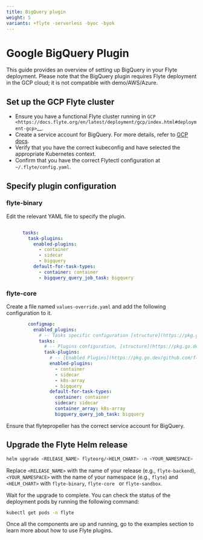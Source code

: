 ```yaml
---
title: BigQuery plugin
weight: 5
variants: +flyte -serverless -byoc -byok
---
```


# Google BigQuery Plugin


This guide provides an overview of setting up BigQuery in your Flyte deployment.
Please note that the BigQuery plugin requires Flyte deployment in the GCP cloud;
it is not compatible with demo/AWS/Azure.

## Set up the GCP Flyte cluster


* Ensure you have a functional Flyte cluster running in `GCP <https://docs.flyte.org/en/latest/deployment/gcp/index.html#deployment-gcp>`__.
* Create a service account for BigQuery. For more details, refer to [GCP docs](https://cloud.google.com/bigquery/docs/quickstarts/quickstart-client-libraries).
* Verify that you have the correct kubeconfig and have selected the appropriate Kubernetes context.
* Confirm that you have the correct Flytectl configuration at ``~/.flyte/config.yaml``.

## Specify plugin configuration

### flyte-binary

Edit the relevant YAML file to specify the plugin.

```yaml

      tasks:
        task-plugins:
          enabled-plugins:
            - container
            - sidecar
            - bigquery
          default-for-task-types:
            - container: container
            - bigquery_query_job_task: bigquery
```

### flyte-core

Create a file named ``values-override.yaml`` and add the following configuration to it.

```yaml
        configmap:
          enabled_plugins:
            # -- Tasks specific configuration [structure](https://pkg.go.dev/github.com/flyteorg/flytepropeller/pkg/controller/nodes/task/config#GetConfig)
            tasks:
              # -- Plugins configuration, [structure](https://pkg.go.dev/github.com/flyteorg/flytepropeller/pkg/controller/nodes/task/config#TaskPluginConfig)
              task-plugins:
                # -- [Enabled Plugins](https://pkg.go.dev/github.com/flyteorg/flyteplugins/go/tasks/config#Config). Enable sagemaker*, athena if you install the backend
                enabled-plugins:
                  - container
                  - sidecar
                  - k8s-array
                  - bigquery
                default-for-task-types:
                  container: container
                  sidecar: sidecar
                  container_array: k8s-array
                  bigquery_query_job_task: bigquery
```

Ensure that flytepropeller has the correct service account for BigQuery.

## Upgrade the Flyte Helm release


```bash
helm upgrade <RELEASE_NAME> flyteorg/<HELM_CHART> -n <YOUR_NAMESPACE> --values values-override.yaml

```

Replace ``<RELEASE_NAME>`` with the name of your release (e.g., ``flyte-backend``),
``<YOUR_NAMESPACE>`` with the name of your namespace (e.g., ``flyte``) and `<HELM_CHART>` with `flyte-binary`, `flyte-core ` or `flyte-sandbox`.


Wait for the upgrade to complete. You can check the status of the deployment pods by running the following command:

```bash
kubectl get pods -n flyte
```

Once all the components are up and running, go to the examples section to learn more about how to use Flyte plugins.
